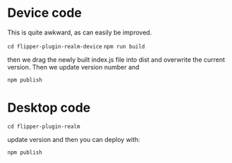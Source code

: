 # Device code
This is quite awkward, as can easily be improved.

`cd flipper-plugin-realm-device`
`npm run build`

then we drag the newly built index.js file into dist and overwrite the current version. Then we update version number and

`npm publish`

# Desktop code
`cd flipper-plugin-realm`

update version and then you can deploy with:

`npm publish`